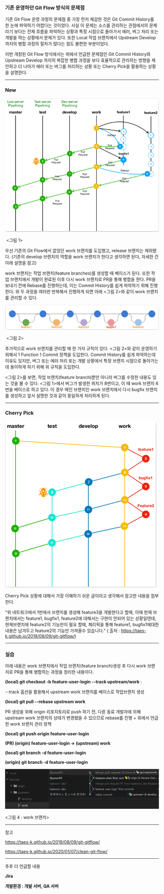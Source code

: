 ### 기존 운영하던 Git Flow 방식의 문제점

기존 Git Flow 운영 과정의 문제점 중 가장 먼저 체감한 것은 Git Commit History를 한 눈에 파악하기 어렵다는 것이었다. 사실 이 문제는 소스를 관리하는 관점에서의 문제라기 보다는 전체 흐름을
파악하는 상황과 특정 시점으로 돌아가서 에러, 버그 처리 또는 개발을 하는 상황에서 문제가 있다. 또한 Local 작업 브랜치에서 Upstream Develop까지의 병합 과정의 절차가 많다는 점도 불편한
부분이었다.

이번 개정된 Git Flow 방식에서는 위에서 언급한 문제점인 Git Commit History와 Upstream Develop 까지의 복잡한 병합 과정을 보다 효율적으로 관리하는 방향을 제안하고 더 나아가 에러
또는 버그를 처리하는 상황 또는 Cherry Pick을 활용하는 상황을 설명한다.

___

### New

![gitflow_revised_0](./image/gitflow_revised_0.png)

​                                <그림 1>

우선 기존의 Git Flow에서 없었던 work 브랜치를 도입했고, release 브랜치는 제외됐다. (기존의 develop 브랜치의 역할을 work 브랜치가 한다고 생각하면 된다, 자세한 건 아래 설명을 참고)

work 브랜치는 작업 브랜치(feature branches)를 생성할 때 베이스가 된다. 또한 작업 브랜치에서 개발이 완료된 이후 다시 work 브랜치로 PR을 통해 병합을 한다. PR을 보내기 전에 Rebase를
진행하는데, 이는 Commit History를 쉽게 파악하기 위해 진행한다. 위 두 과정을 여러번 반복해서 진행하게 되면 아래 <그림 2>와 같이 work 브랜치를 관리할 수 있다.

![gitflow_revised_2](./image/gitflow_revised_2.png)

​                          <그림 2>

추가적으로 work 브랜치를 관리할 때 한 가지 규칙이 있다. <그림 2>와 같이 운영하기 위해서 1 Function 1 Commit 정책을 도입한다. Commit History를 쉽게 파악하는데 이유도 있지만,
버그 또는 에러 처리 또는 개발 상황에서 특정 브랜치 시점으로 돌아가는 데 용이하게 하기 위해 위 규칙을 도입한다.

<그림 2>를 보면, 작업 브랜치(feature branch)뿐만 아니라 버그를 수정한 내용도 있는 것을 볼 수 있다. <그림 1>에서 버그가 발생한 위치가 8번이고, 이 때 work 브랜치 6번을 베이스로 하고
있다. 이 경우 메인 브랜치인 work 브랜치에서 다시 bugfix 브랜치를 생성하고 앞서 설명한 것과 같이 동일하게 처리하게 된다.

___

### Cherry Pick

![gitflow_revised_1](./image/gitflow_revised_1.png)

Cherry Pick 상황에 대해서 가장 이해하기 쉬운 글이라고 생각해서 참고한 내용을 첨부한다.

"위 네트워크에서 1번에서 브랜치를 생성해 feature3을 개발한다고 할때, 이때 현재 브랜치에서는 feature1, bugfix1, feature2에 대해서는 구현이 안되어 있는 상황일텐데, 현재브랜치에
feature2의 기능만이 필요 할때, 체리픽을 통해 feature1, bugfix1에대한 내용은 남겨두고 feature2의 기능만 가져올수 있습니다." (
출처 : https://taes-k.github.io/2019/08/09/git-gitflow/)

___

### 실습

아래 내용은 work 브랜치에서 작업 브랜치(feature branch)생성 후 다시 work 브랜치로 PR을 통해 병합하는 과정을 정리한 내용이다.

**(local) git checkout -b feature-user-login --track upstream/work** :

--track 옵션을 활용해서 upstream work 브랜치를 베이스로 작업브랜치 생성

**(local) git pull --rebase upstream work**

PR 생성을 위해 origin 리포지토리로 push 하기 전, 다른 동료 개발자에 의해 upstream work 브랜치의 상태가 변경됐을 수 있으므로 rebase를 진행 + 위에서 언급한 work 브랜치 관리 정책

**(local) git push origin feature-user-login**

**(PR) (origin) feature-user-login → (upstream) work**

**(local) git branch -d feature-user-login**

**(origin) git branch -d feature-user-login**

![gitflow_revised_3](./image/gitflow_revised_3.png)

<그림 4 : work 브랜치>

___

참고

https://taes-k.github.io/2019/08/09/git-gitflow/

https://taes-k.github.io/2020/01/07/clean-git-flow/

___

추후 더 언급할 내용

**Jira**

**개발환경 : 개발 서버, QA 서버**

